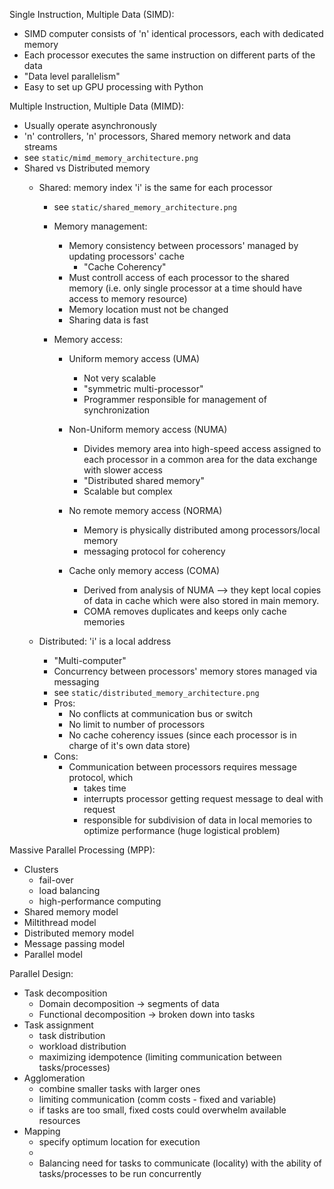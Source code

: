 Single Instruction, Multiple Data (SIMD):
* SIMD computer consists of 'n' identical processors, each with dedicated memory
* Each processor executes the same instruction on different parts of the data
* "Data level parallelism"
* Easy to set up GPU processing with Python

Multiple Instruction, Multiple Data (MIMD):
* Usually operate asynchronously
* 'n' controllers, 'n' processors, Shared memory network and data streams
* see `static/mimd_memory_architecture.png`
* Shared vs Distributed memory
    * Shared: memory index 'i' is the same for each processor
        * see `static/shared_memory_architecture.png`
        * Memory management:
            * Memory consistency between processors' managed by updating processors' cache
                * "Cache Coherency"
            * Must controll access of each processor to the shared memory (i.e. only single processor at a time should have access to memory resource)
            * Memory location must not be changed
            * Sharing data is fast

        * Memory access:

            * Uniform memory access (UMA)
                * Not very scalable
                * "symmetric multi-processor"
                * Programmer responsible for management of synchronization

            * Non-Uniform memory access (NUMA)
                * Divides memory area into high-speed access assigned to each processor in a common area for the data exchange with slower access
                * "Distributed shared memory"
                * Scalable but complex

            * No remote memory access (NORMA)
                * Memory is physically distributed among processors/local memory
                * messaging protocol for coherency

            * Cache only memory access (COMA)
                * Derived from analysis of NUMA --> they kept local copies of data in cache which were also stored in main memory.
                * COMA removes duplicates and keeps only cache memories

    * Distributed: 'i' is a local address
        * "Multi-computer"
        * Concurrency between processors' memory stores managed via messaging
        * see `static/distributed_memory_architecture.png`
        * Pros:
            * No conflicts at communication bus or switch
            * No limit to number of processors
            * No cache coherency issues (since each processor is in charge of it's own data store)
        * Cons:
            * Communication between processors requires message protocol, which
                * takes time
                * interrupts processor getting request message to deal with request
                * responsible for subdivision of data in local memories to optimize performance (huge logistical problem)

Massive Parallel Processing (MPP):
* Clusters
    * fail-over
    * load balancing
    * high-performance computing
* Shared memory model
* Miltithread model
* Distributed memory model
* Message passing model
* Parallel model

>>>>>>>>>>>>>>>>>>>>>>>>>>>>>>>>>>>>>>>>>

Parallel Design:
* Task decomposition
    * Domain decomposition -> segments of data
    * Functional decomposition -> broken down into tasks
* Task assignment
    * task distribution
    * workload distribution
    * maximizing idempotence (limiting communication between tasks/processes)
* Agglomeration
    * combine smaller tasks with larger ones
    * limiting communication (comm costs - fixed and variable)
    * if tasks are too small, fixed costs could overwhelm available resources
* Mapping
    * specify optimum location for execution
    * <minimize execution time>
    * Balancing need for tasks to communicate (locality) with the ability of tasks/processes to be run concurrently
